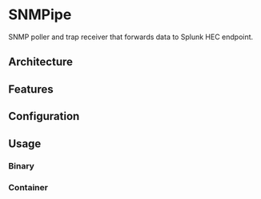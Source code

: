 # SNMPipe
SNMP poller and trap receiver that forwards data to Splunk HEC endpoint.
## Architecture
## Features
## Configuration
## Usage
### Binary
### Container

